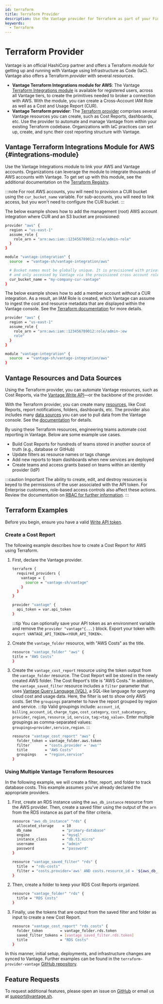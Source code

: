 ```yaml
---
id: terraform
title: Terraform Provider
description: Use the Vantage provider for Terraform as part of your FinOps as Code toolkit. Create Terraform cost reporting resources.
keywords:
  - Terraform
---
```


# Terraform Provider

Vantage is an official HashiCorp partner and offers a Terraform _module_ for getting up and running with Vantage using Infrastructure as Code (IaC). Vantage also offers a Terraform _provider_ with several _resources_.

- **Vantage Terraform Integrations module for AWS**: The Vantage [Terraform Integrations module](https://registry.terraform.io/modules/vantage-sh/vantage-integration/aws/latest) is available for registered users, across all Vantage tiers, to create the primitives needed to broker a connection with AWS. With the module, you can create a Cross-Account IAM Role as well as a Cost and Usage Report (CUR).
- **Vantage Terraform provider**: The [Terraform provider](https://registry.terraform.io/providers/vantage-sh/vantage/latest/docs) comprises several Vantage resources you can create, such as Cost Reports, dashboards, etc. Use the provider to automate and manage Vantage from within your existing Terraform codebase. Organizations with IaC practices can set up, create, and sync their cost reporting structure with Vantage.

## Vantage Terraform Integrations Module for AWS {#integrations-module}

Use the Vantage Integrations module to link your AWS and Vantage accounts. Organizations can leverage the module to integrate thousands of AWS accounts with Vantage. To get set up with this module, see the additional documentation on the [Terraform Registry](https://registry.terraform.io/modules/vantage-sh/vantage-integration/aws/latest).

:::note
For root AWS accounts, you will need to provision a CUR bucket using the `cur_bucket_name` variable. For sub-accounts, you will need to link access, but you won't need to configure the CUR bucket.
:::

The below example shows how to add the management (root) AWS account integration where CUR and an S3 bucket are provisioned:

```bash
provider "aws" {
  region = "us-east-1"
  assume_role {
    role_arn = "arn:aws:iam::123456789012:role/admin-role"
  }
}

module "vantage-integration" {
  source  = "vantage-sh/vantage-integration/aws"

  # Bucket names must be globally unique. It is provisioned with private acl's
  # and only accessed by Vantage via the provisioned cross account role.
  cur_bucket_name = "my-company-cur-vantage"
}
```

The below example shows how to add a member account _without_ a CUR integration. As a result, an IAM Role is created, which Vantage can assume to ingest the cost and resource metadata that are displayed within the Vantage console. See the [Terraform documentation](https://registry.terraform.io/modules/vantage-sh/vantage-integration/aws/latest) for more details.

```bash
provider "aws" {
  region = "us-east-1"
  assume_role {
    role_arn = "arn:aws:iam::123456789012:role/admin-:ew
    role"
  }
}

module "vantage-integration" {
  source  = "vantage-sh/vantage-integration/aws"
}
```

## Vantage Resources and Data Sources

Using the Terraform provider, you can automate Vantage resources, such as Cost Reports, via the [Vantage Write API](https://vantage.readme.io/v2.0/reference/createcostreport)—or the backbone of the provider.

With the Terraform provider, you can create many [resources](https://developer.hashicorp.com/terraform/language/resources), like Cost Reports, report notifications, folders, dashboards, etc. The provider also includes many [data sources](https://developer.hashicorp.com/terraform/language/data-sources) you can use to pull data from the Vantage console. See the [documentation](https://registry.terraform.io/providers/vantage-sh/vantage/latest/docs) for details.

By using these Terraform resources, engineering teams automate cost reporting in Vantage. Below are some example use cases.

- Build Cost Reports for hundreds of teams stored in another source of truth (e.g., database or GitHub)
- Update filters as resource names or tags change
- Add new reports to team dashboards when new services are deployed
- Create teams and access grants based on teams within an identity provider (IdP)

:::caution Important
The ability to create, edit, and destroy resources is keyed to the permissions of the user associated with the API token. For Enterprise customers, role-based access controls also affect these actions. Review the documentation on [RBAC for further information](/rbac).
:::

## Terraform Examples

Before you begin, ensure you have a valid [Write API token](/vantage_account#api-token).

### Create a Cost Report

The following example describes how to create a Cost Report for AWS using Terraform.

1. First, declare the Vantage provider.

   ```bash
   terraform {
     required_providers {
       vantage = {
         source = "vantage-sh/vantage"
       }
     }
   }

   provider "vantage" {
     api_token = var.api_token
   }
   ```
   :::tip
   You can optionally save your API token as an environment variable and remove the `provider "vantage"{...}` block. Export your token with: `export VANTAGE_API_TOKEN=<YOUR_API_TOKEN>`.

2. Create the `vantage_folder` resource, with "AWS Costs" as the title.

   ```bash
   resource "vantage_folder" "aws" {
   title = "AWS Costs"
   }
   ```

3. Create the `vantage_cost_report` resource using the token output from the `vantage_folder` resource. The Cost Report will be stored in the newly created AWS folder. The Cost Report's title is "AWS Costs." In addition, the `vantage_saved_filter` resource includes a `filter` parameter that uses [Vantage Query Language (VQL)](/vql), a SQL-like language for querying cloud cost and usage data. Here, the filter is set to show only AWS costs. Set the `groupings` parameter to have the report grouped by region and service.
:::tip
Valid groupings include: `account_id`, `billing_account_id`, `charge_type`, `cost_category`, `cost_subcategory`, `provider`, `region`, `resource_id`, `service`, `tag:<tag_value>`. Enter multiple groupings as comma-separated values: `groupings=provider,service,region`.
:::

   ```bash
   resource "vantage_cost_report" "aws" {
     folder_token = vantage_folder.aws.token
     filter       = "costs.provider = 'aws'"
     title        = "AWS Costs"
     groupings    = "region,service"
   }
   ```

### Using Multiple Vantage Terraform Resources

In the following example, we will create a filter, report, and folder to track database costs. This example assumes you've already declared the appropriate providers.

1. First, create an RDS instance using the `aws_db_instance` resource from the AWS provider. Then, create a saved filter using the output of the `arn` from the RDS instance as part of the filter criteria.

   ```bash
   resource "aws_db_instance" "rds" {
     allocated_storage    = 10
     db_name              = "primary-database"
     engine               = "mysql"
     instance_class       = "db.t3.micro"
     username             = "admin"
     password             = "password"
   }

   resource "vantage_saved_filter" "rds" {
     title  = "rds-costs"
     filter = "costs.provider='aws' AND costs.resource_id = '${aws_db_instance.rds.arn}' AND costs.service = 'Amazon Relational Database Service'"
   }
   ```

2. Then, create a folder to keep your RDS Cost Reports organized.

   ```bash
   resource "vantage_folder" "rds" {
     title = "RDS Costs"
   }
   ```

3. Finally, use the tokens that are output from the saved filter and folder as input to create a new Cost Report.

   ```bash
   resource "vantage_cost_report" "rds_costs" {
     folder_token        = vantage_folder.rds.token
     saved_filter_tokens = [vantage_saved_filter.rds.token]
     title               = "RDS Costs"
   }
   ```

In this manner, initial setup, deployments, and infrastructure changes are synced to Vantage. Further examples can be found in the `terraform-provider-vantage` [GitHub repository](https://github.com/vantage-sh/terraform-provider-vantage/tree/main/examples).

## Feature Requests

To request additional features, please open an issue on [GitHub](https://github.com/vantage-sh/terraform-aws-vantage-integration) or email us at [support@vantage.sh](mailto:support@vantage.sh).
